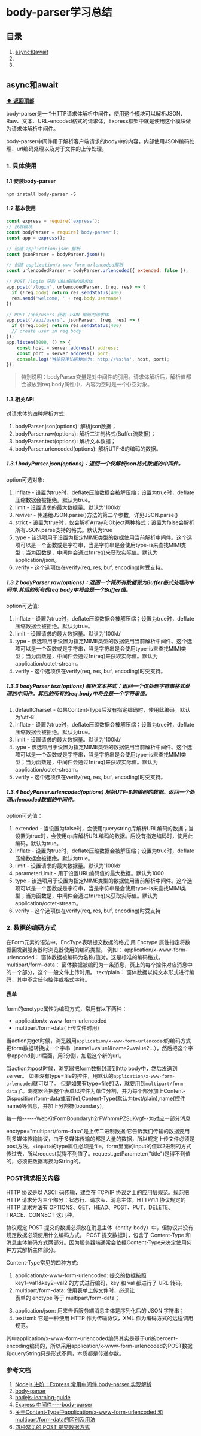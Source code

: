 # body-parser学习总结

## 目录
  1. [async和await](#async和await)
  2.
  3.

## async和await

**[⬆ 返回顶部](#async学习总结)**

body-parser是一个HTTP请求体解析中间件，使用这个模块可以解析JSON、Raw、文本、URL-encoded格式的请求体，Express框架中就是使用这个模块做为请求体解析中间件。

body-parser中间件用于解析客户端请求的body中的内容，内部使用JSON编码处理、url编码处理以及对于文件的上传处理。
### 1. 具体使用
#### 1.1 安装body-parser
```
npm install body-parser -S
```
#### 1.2 基本使用
```js
const express = require('express');
// 获取模块
const bodyParser = require('body-parser');
const app = express();

// 创建 application/json 解析
const jsonParser = bodyParser.json();

// 创建 application/x-www-form-urlencoded解析
const urlencodedParser = bodyParser.urlencoded({ extended: false });

// POST /login 获取 URL编码的请求体
app.post('/login', urlencodedParser, (req, res) => {
  if (!req.body) return res.sendStatus(400)
  res.send('welcome, ' + req.body.username)
})

// POST /api/users 获取 JSON 编码的请求体
app.post('/api/users', jsonParser, (req, res) => {
  if (!req.body) return res.sendStatus(400)
  // create user in req.body
});
app.listen(3000, () => {
	const host = server.address().address;
	const port = server.address().port;
	console.log('当前应用访问地址为: http://%s:%s', host, port);
});
```
>特别说明：bodyParser变量是对中间件的引用。请求体解析后，解析值都会被放到req.body属性中，内容为空时是一个{}空对象。

#### 1.3 相关API
对请求体的四种解析方式:

1. bodyParser.json(options): 解析json数据；
2. bodyParser.raw(options): 解析二进制格式(Buffer流数据)；
3. bodyParser.text(options): 解析文本数据；
4. bodyParser.urlencoded(options): 解析UTF-8的编码的数据。

##### 1.3.1 bodyParser.json(options)：返回一个仅解析json格式数据的中间件。
option可选对象:

1. inflate - 设置为true时，deflate压缩数据会被解压缩；设置为true时，deflate压缩数据会被拒绝。默认为true。
2. limit - 设置请求的最大数据量。默认为'100kb'
3. reviver - 传递给JSON.parse()方法的第二个参数，详见JSON.parse()
4. strict - 设置为true时，仅会解析Array和Object两种格式；设置为false会解析所有JSON.parse支持的格式。默认为true
5. type - 该选项用于设置为指定MIME类型的数据使用当前解析中间件。这个选项可以是一个函数或是字符串，当是字符串是会使用type-is来查找MIMI类型；当为函数是，中间件会通过fn(req)来获取实际值。默认为application/json。
6. verify - 这个选项仅在verify(req, res, buf, encoding)时受支持。

##### 1.3.2 bodyParser.raw(options)：返回一个将所有数据做为Buffer格式处理的中间件.其后的所有的req.body中将会是一个Buffer值。
option可选值:

1. inflate - 设置为true时，deflate压缩数据会被解压缩；设置为true时，deflate压缩数据会被拒绝。默认为true。
2. limit - 设置请求的最大数据量。默认为'100kb'
3. type - 该选项用于设置为指定MIME类型的数据使用当前解析中间件。这个选项可以是一个函数或是字符串，当是字符串是会使用type-is来查找MIMI类型；当为函数是，中间件会通过fn(req)来获取实际值。默认为application/octet-stream。
4. verify - 这个选项仅在verify(req, res, buf, encoding)时受支持。

##### 1.3.3 bodyParser.text(options) 解析文本格式：返回一个仅处理字符串格式处理的中间件。其后的所有的req.body中将会是一个字符串值。

1. defaultCharset - 如果Content-Type后没有指定编码时，使用此编码。默认为'utf-8'
2. inflate - 设置为true时，deflate压缩数据会被解压缩；设置为true时，deflate压缩数据会被拒绝。默认为true。
3. limit - 设置请求的最大数据量。默认为'100kb'
4. type - 该选项用于设置为指定MIME类型的数据使用当前解析中间件。这个选项可以是一个函数或是字符串，当是字符串是会使用type-is来查找MIMI类型；当为函数是，中间件会通过fn(req)来获取实际值。默认为application/octet-stream。
5. verify - 这个选项仅在verify(req, res, buf, encoding)时受支持。

##### 1.3.4 bodyParser.urlencoded(options) 解析UTF-8的编码的数据。返回一个处理urlencoded数据的中间件。

option可选值：

1. extended - 当设置为false时，会使用querystring库解析URL编码的数据；当设置为true时，会使用qs库解析URL编码的数据。后没有指定编码时，使用此编码。默认为true。
2. inflate - 设置为true时，deflate压缩数据会被解压缩；设置为true时，deflate压缩数据会被拒绝。默认为true。
3. limit - 设置请求的最大数据量。默认为'100kb'
4. parameterLimit - 用于设置URL编码值的最大数据。默认为1000
5. type - 该选项用于设置为指定MIME类型的数据使用当前解析中间件。这个选项可以是一个函数或是字符串，当是字符串是会使用type-is来查找MIMI类型；当为函数是，中间件会通过fn(req)来获取实际值。默认为application/octet-stream。
6. verify - 这个选项仅在verify(req, res, buf, encoding)时受支持

### 2. 数据的编码方式
在Form元素的语法中，EncType表明提交数据的格式 用 Enctype 属性指定将数据回发到服务器时浏览器使用的编码类型。 例如： application/x-www-form-urlencoded： 窗体数据被编码为名称/值对。这是标准的编码格式。 multipart/form-data： 窗体数据被编码为一条消息，页上的每个控件对应消息中的一个部分，这个一般文件上传时用。 text/plain： 窗体数据以纯文本形式进行编码，其中不含任何控件或格式字符。
#### 表单
form的enctype属性为编码方式，常用有以下两种：

* application/x-www-form-urlencoded
* multipart/form-data(上传文件时用)

当action为get时候，浏览器用`application/x-www-form-urlencoded`的编码方式把form数据转换成一个字串（name1=value1&name2=value2…），然后把这个字串append到url后面，用?分割，加载这个新的url。

当action为post时候，浏览器把form数据封装到http body中，然后发送到server。 如果没有type=file的控件，用默认的`application/x-www-form-urlencoded`就可以了。 但是如果有type=file的话，就要用到`multipart/form-data`了。浏览器会把整个表单以控件为单位分割，并为每个部分加上Content-Disposition(form-data或者file),Content-Type(默认为text/plain),name(控件name)等信息，并加上分割符(boundary)。

每一段------WebKitFormBoundaryh2rFWhmmPZSuKvgf--为对应一部分消息

enctype="multipart/form-data"是上传二进制数据;它告诉我们传输的数据要用到多媒体传输协议，由于多媒体传输的都是大量的数据，所以规定上传文件必须是post方法，`<input>`的type属性必须是file。form里面的input的值以2进制的方式传过去，所以request就得不到值了。request.getParameter("title")是得不到值的，必须把数据再换为String的。

### POST请求相关内容
HTTP 协议是以 ASCII 码传输，建立在 TCP/IP 协议之上的应用层规范。规范把 HTTP 请求分为三个部分：状态行、请求头、消息主体。HTTP/1.1 协议规定的 HTTP 请求方法有 OPTIONS、GET、HEAD、POST、PUT、DELETE、TRACE、CONNECT 这几种。

协议规定 POST 提交的数据必须放在消息主体（entity-body）中，但协议并没有规定数据必须使用什么编码方式。
POST 提交数据时，包含了 Content-Type 和消息主体编码方式两部分。因为服务器端通常会依据Content-Type来决定使用何种方式解析主体部分。

Content-Type常见的四种方式:

1. application/x-www-form-urlencoded: 提交的数据按照key1=val1&key2=val2 的方式进行编码，key 和 val 都进行了 URL 转码。
2. multipart/form-data: 使用表单上传文件时，必须让 <form> 表单的 enctype 等于 multipart/form-data；
3. application/json: 用来告诉服务端消息主体是序列化后的 JSON 字符串；
4. text/xml: 它是一种使用 HTTP 作为传输协议，XML 作为编码方式的远程调用规范。


其中application/x-www-form-urlencoded编码其实是基于uri的percent-encoding编码的，所以采用application/x-www-form-urlencoded的POST数据和queryString只是形式不同，本质都是传递参数。

### 参考文档
1. [Nodejs 进阶：Express 常用中间件 body-parser 实现解析](https://www.cnblogs.com/chyingp/p/nodejs-learning-express-body-parser.html)
2. [body-parser](https://github.com/expressjs/body-parser/)
3. [nodejs-learning-guide](https://github.com/chyingp/nodejs-learning-guide)
4. [Express 中间件----body-parser](https://www.jianshu.com/p/ea0122ad1ac0)
5. [关于Content-Type中application/x-www-form-urlencoded 和 multipart/form-data的区别及用法](https://www.cnblogs.com/kaibin/p/6635134.html)
6. [四种常见的 POST 提交数据方式](https://imququ.com/post/four-ways-to-post-data-in-http.html#simple_thread)